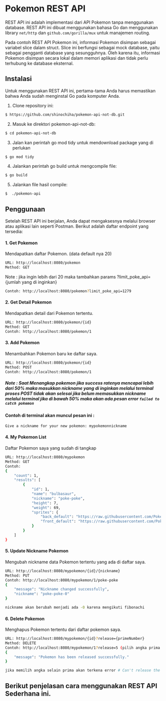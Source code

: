 # Pokemon REST API
REST API ini adalah implementasi dari API Pokemon tanpa menggunakan database. REST API ini dibuat menggunakan bahasa Go dan menggunakan library `net/http` dan `github.com/gorilla/mux` untuk manajemen routing.

Pada contoh REST API Pokemon ini, informasi Pokemon disimpan sebagai variabel slice dalam struct. Slice ini berfungsi sebagai mock database, yaitu sebagai pengganti database yang sesungguhnya. Oleh karena itu, informasi Pokemon disimpan secara lokal dalam memori aplikasi dan tidak perlu terhubung ke database eksternal.

## Instalasi
Untuk menggunakan REST API ini, pertama-tama Anda harus memastikan bahwa Anda sudah menginstal Go pada komputer Anda.

1. Clone repository ini:
```bash
$ https://github.com/shinochiha/pokemon-api-not-db.git
```

2. Masuk ke direktori pokemon-api-not-db:
```bash
$ cd pokemon-api-not-db
```
3. Jalan kan perintah go mod tidy untuk mendownload package yang di perlukan
```bash
$ go mod tidy
```
4. Jalankan perintah go build untuk mengcompile file:
```bash
$ go build
```
5. Jalankan file hasil compile:
```bash
$  ./pokemon-api
```

## Penggunaan
Setelah REST API ini berjalan, Anda dapat mengaksesnya melalui browser atau aplikasi lain seperti Postman. Berikut adalah daftar endpoint yang tersedia:

#### 1. Get Pokemon
Mendapatkan daftar Pokemon. (data default nya 20)
```bash
URL: http://localhost:8080/pokemon 
Method: GET
```
Note :
jika ingin lebih dari 20 maka tambahkan params ?limit_poke_api={jumlah yang di inginkan}
```bash
Contoh: http://localhost:8080/pokemon?limit_poke_api=1279
```


#### 2. Get Detail Pokemon
Mendapatkan detail dari Pokemon tertentu.
```bash
URL: http://localhost:8080/pokemon/{id}
Method: GET
Contoh: http://localhost:8080/pokemon/1
```

#### 3. Add Pokemon
Menambahkan Pokemon baru ke daftar saya.
```bash
URL: http://localhost:8080/pokemon/{id}
Method: POST
Contoh: http://localhost:8080/pokemon/1
```
##### Note : Saat Menangkap pokemon jika success ratenya mencapai lebih dari 50% maka masukkan nickname yang di inginkan melalui terminal proses POST tidak akan selesai jika belum memasukkan nickname melalui terminal jika di bawah 50% maka akan ada pesan error `failed to catch pokemon`
#### Contoh di terminal akan muncul pesan ini :
```bash
Give a nickname for your new pokemon: mypokemonnickname
```
#### 4. My Pokemon List
Daftar Pokemon saya yang sudah di tangkap
```bash
URL: http://localhost:8080/mypokemon
Method: GET
Contoh:
{
    "count": 1,
    "results": [
        {
            "id": 1,
            "name": "bulbasaur",
            "nickname": "poke-poke",
            "height": 7,
            "weight": 69,
            "sprites": {
                "back_default": "https://raw.githubusercontent.com/PokeAPI/sprites/master/sprites/pokemon/back/1.png",
                "front_default": "https://raw.githubusercontent.com/PokeAPI/sprites/master/sprites/pokemon/1.png"
            }
        }
    ]
}
```

#### 5. Update Nickname Pokemon
Mengubah nickname data Pokemon tertentu yang ada di daftar saya.
```bash
URL: http://localhost:8080/mypokemon/{id}/{nickname}
Method: PUT
Contoh: http://localhost:8080/mypokemon/1/poke-poke
{
    "message": "Nickname changed successfully",
    "nickname": "poke-poke-0"
}

nickname akan berubah menjadi ada -0 karena mengikuti fibonachi
```

#### 6. Delete Pokemon
Menghapus Pokemon tertentu dari daftar pokemon saya.
```bash
URL: http://localhost:8080/mypokemon/{id}?release={primeNumber}
Method: DELETE
Contoh: http://localhost:8080/mypokemon/1?release=5 (pilih angka prima apa saja untuk membebaskan pokemon)
{
    "message": "Pokemon has been released successfully."
}

jika memilih angka selain prima akan terkena error # Can't release the pokemon with this number
```

## Berikut penjelasan cara menggunakan REST API Sederhana ini.
